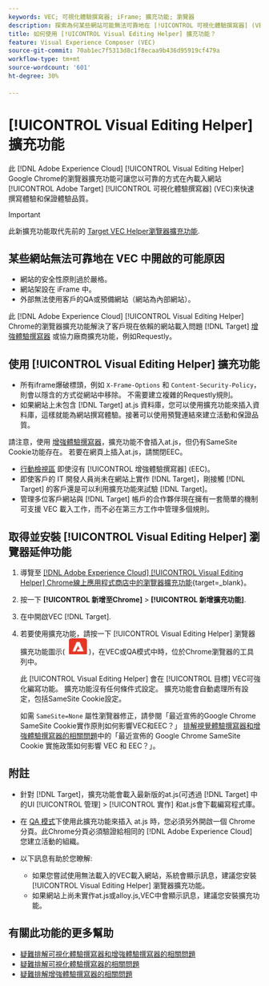```yaml
---
keywords: VEC; 可視化體驗撰寫器; iFrame; 擴充功能; 瀏覽器
description: 探索為何某些網站可能無法可靠地在 [!UICONTROL 可視化體驗撰寫器] (VEC)。 此 [!UICONTROL Visual Editing Helper] 瀏覽器擴充功能可讓您在VEC內以可靠的方式載入網站。
title: 如何使用 [!UICONTROL Visual Editing Helper] 擴充功能？
feature: Visual Experience Composer (VEC)
source-git-commit: 70ab1ec7f5313d8c1f8ecaa9b436d95919cf479a
workflow-type: tm+mt
source-wordcount: '601'
ht-degree: 30%

---
```


# [!UICONTROL Visual Editing Helper] 擴充功能

此 [!DNL Adobe Experience Cloud] [!UICONTROL Visual Editing Helper] Google Chrome的瀏覽器擴充功能可讓您以可靠的方式在內載入網站 [!UICONTROL Adobe Target] [!UICONTROL 可視化體驗撰寫器] (VEC)來快速撰寫體驗和保證體驗品質。

>[!IMPORTANT]
>
>此新擴充功能取代先前的 [Target VEC Helper瀏覽器擴充功能](/help/main/c-experiences/c-visual-experience-composer/r-troubleshoot-composer/vec-helper-browser-extension.md).

## 某些網站無法可靠地在 VEC 中開啟的可能原因

* 網站的安全性原則過於嚴格。
* 網站架設在 iFrame 中。
* 外部無法使用客戶的QA或預備網站（網站為內部網站）。

此 [!DNL Adobe Experience Cloud] [!UICONTROL Visual Editing Helper] Chrome的瀏覽器擴充功能解決了客戶現在依賴的網站載入問題 [!DNL Target] [增強體驗撰寫器](/help/main/administrating-target/visual-experience-composer-set-up.md#eec) 或協力廠商擴充功能，例如Requestly。

## 使用 [!UICONTROL Visual Editing Helper] 擴充功能

* 所有iframe爆破標頭，例如 `X-Frame-Options` 和 `Content-Security-Policy`，則會以隱含的方式從網站中移除。 不需要建立複雜的Requestly規則。
* 如果網站上未包含 [!DNL Target] at.js 資料庫，您可以使用擴充功能來插入資料庫，這樣就能為網站撰寫體驗。接著可以使用預覽連結來建立活動和保證品質。

請注意，使用 [增強體驗撰寫器](/help/main/administrating-target/visual-experience-composer-set-up.md#eec)，擴充功能不會插入at.js，但仍有SameSite Cookie功能存在。 若要在網頁上插入at.js，請關閉EEC。

* [行動檢視區](/help/main/c-experiences/c-visual-experience-composer/mobile-viewports.md) 即使沒有 [!UICONTROL 增強體驗撰寫器] (EEC)。
* 即使客戶的 IT 開發人員尚未在網站上實作 [!DNL Target]，剛接觸 [!DNL Target] 的客戶還是可以利用擴充功能來試驗 [!DNL Target]。
* 管理多位客戶網站與 [!DNL Target] 帳戶的合作夥伴現在擁有一套簡單的機制可支援 VEC 載入工作，而不必在第三方工作中管理多個規則。

## 取得並安裝 [!UICONTROL Visual Editing Helper] 瀏覽器延伸功能

1. 導覽至 [[!DNL Adobe Experience Cloud] [!UICONTROL Visual Editing Helper] Chrome線上應用程式商店中的瀏覽器擴充功能](https://chrome.google.com/webstore/detail/adobe-experience-cloud-vi/kgmjjkfjacffaebgpkpcllakjifppnca){target=_blank}。
1. 按一下 **[!UICONTROL 新增至Chrome]** > **[!UICONTROL 新增擴充功能]**.
1. 在中開啟VEC [!DNL Target].
1. 若要使用擴充功能，請按一下 [!UICONTROL Visual Editing Helper] 瀏覽器擴充功能圖示( ![可視化編輯擴充功能圖示](/help/main/c-experiences/c-visual-experience-composer/r-troubleshoot-composer/assets/visual-editing-helper.png) )，在VEC或QA模式中時，位於Chrome瀏覽器的工具列中。

   此 [!UICONTROL Visual Editing Helper] 會在 [!UICONTROL 目標] VEC可強化編寫功能。 擴充功能沒有任何條件式設定。 擴充功能會自動處理所有設定，包括SameSite Cookie設定。

   如需 `SameSite=None` 屬性瀏覽器修正，請參閱「最近宣佈的Google Chrome SameSite Cookie實作原則如何影響VEC和EEC？」 [排解視覺體驗撰寫器和增強體驗撰寫器的相關問題](/help/main/c-experiences/c-visual-experience-composer/r-troubleshoot-composer/issues-related-to-the-visual-experience-composer-vec-and-enhanced-experience-composer-eec.md)中的「最近宣佈的 Google Chrome SameSite Cookie 實施政策如何影響 VEC 和 EEC？」。

## 附註

* 針對 [!DNL Target]，擴充功能會載入最新版的at.js(可透過 [!DNL Target] 中的UI [!UICONTROL 管理] > [!UICONTROL 實作] 和at.js會下載編寫程式庫。
* 在 [QA 模式](/help/main/c-activities/c-activity-qa/activity-qa.md)下使用此擴充功能來插入 at.js 時，您必須另外開啟一個 Chrome 分頁。此Chrome分頁必須驗證給相同的 [!DNL Adobe Experience Cloud] 您建立活動的組織。
* 以下訊息有助於您瞭解:

   * 如果您嘗試使用無法載入的VEC載入網站，系統會顯示訊息，建議您安裝 [!UICONTROL Visual Editing Helper] 瀏覽器擴充功能。
   * 如果網站上尚未實作at.js或alloy.js,VEC中會顯示訊息，建議您安裝擴充功能。

## 有關此功能的更多幫助

* [疑難排解可視化體驗撰寫器和增強體驗撰寫器的相關問題](/help/main/c-experiences/c-visual-experience-composer/r-troubleshoot-composer/issues-related-to-the-visual-experience-composer-vec-and-enhanced-experience-composer-eec.md)
* [疑難排解可視化體驗撰寫器的相關問題](/help/main/c-experiences/c-visual-experience-composer/r-troubleshoot-composer/troubleshooting-issues-related-to-the-visual-experience-composer-vec.md)
* [疑難排解增強體驗撰寫器的相關問題](/help/main/c-experiences/c-visual-experience-composer/r-troubleshoot-composer/troubleshooting-issues-related-to-the-enhanced-experience-composer-eec.md)



